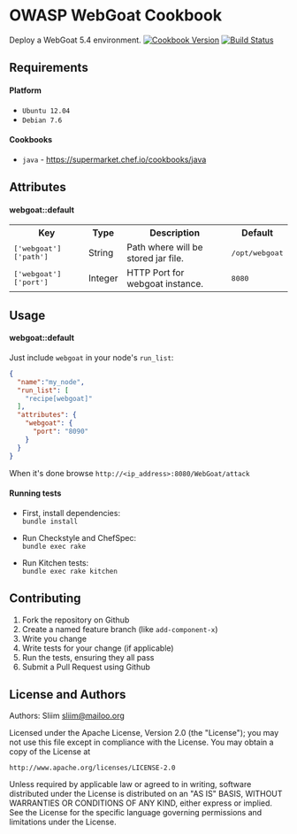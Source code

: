 OWASP WebGoat Cookbook
=============
Deploy a WebGoat 5.4 environment.
[![Cookbook Version](https://img.shields.io/cookbook/v/webgoat.svg)](https://community.opscode.com/cookbooks/webgoat) [![Build Status](https://secure.travis-ci.org/wargames-cookbooks/webgoat.png)](http://travis-ci.org/wargames-cookbooks/webgoat)

Requirements
------------
#### Platform
- `Ubuntu 12.04`
- `Debian 7.6`

#### Cookbooks
- `java` - https://supermarket.chef.io/cookbooks/java

Attributes
----------
#### webgoat::default
<table>
<tr>
<th>Key</th>
<th>Type</th>
<th>Description</th>
<th>Default</th>
</tr>
<tr>
<td><tt>['webgoat']['path']</tt></td>
<td>String</td>
<td>Path where will be stored jar file.</td>
<td><tt>/opt/webgoat</tt></td>
</tr>
<tr>
<td><tt>['webgoat']['port']</tt></td>
<td>Integer</td>
<td>HTTP Port for webgoat instance.</td>
<td><tt>8080</tt></td>
</tr>
</table>

Usage
-----
#### webgoat::default

Just include `webgoat` in your node's `run_list`:

```json
{
  "name":"my_node",
  "run_list": [
    "recipe[webgoat]"
  ],
  "attributes": {
    "webgoat": {
      "port": "8090"
    }
  }
}
```

When it's done browse `http://<ip_address>:8080/WebGoat/attack`

#### Running tests

- First, install dependencies:  
`bundle install`

- Run Checkstyle and ChefSpec:  
`bundle exec rake`

- Run Kitchen tests:  
`bundle exec rake kitchen`  

Contributing
------------
1. Fork the repository on Github
2. Create a named feature branch (like `add-component-x`)
3. Write you change
4. Write tests for your change (if applicable)
5. Run the tests, ensuring they all pass
6. Submit a Pull Request using Github

License and Authors
-------------------
Authors: Sliim <sliim@mailoo.org> 

Licensed under the Apache License, Version 2.0 (the "License"); you may not use this file except in compliance with the License. You may obtain a copy of the License at

    http://www.apache.org/licenses/LICENSE-2.0

Unless required by applicable law or agreed to in writing, software distributed under the License is distributed on an "AS IS" BASIS, WITHOUT WARRANTIES OR CONDITIONS OF ANY KIND, either express or implied. See the License for the specific language governing permissions and limitations under the License.
